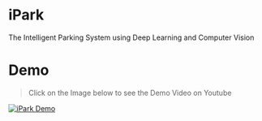 # iPark
The Intelligent Parking System using Deep Learning and Computer Vision

# Demo
> Click on the Image below to see the Demo Video on Youtube

[![iPark Demo](http://img.youtube.com/vi/3VMOG8u6cUI/0.jpg)](http://www.youtube.com/watch?v=3VMOG8u6cUI "iPark Intelligent Parking System")


